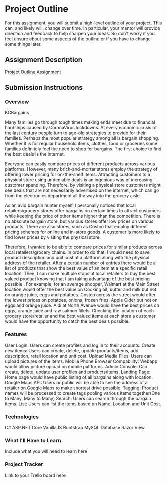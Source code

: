 # Project Outline
For this assignment, you will submit a high-level outline of your project. This can, and likely will, change over time. In particular, your mentor will provide direction and feedback to help sharpen your ideas. So don't worry if you feel unsure about some aspects of the outline or if you have to change some things later.

## Assignment Description
[Project Outline Assignment](https://education.launchcode.org/liftoff/modules/assignments/project-outline)

## Submission Instructions

### Overview
KCBargains

Many families go through tough times making ends meet due to financial hardships caused by CoronaVirus lockdowns. At every economic crisis of the last century people turn to age-old strategies to provide for their families. Perhaps the most popular strategy among all is bargain shopping. Whether it is for regular household items, clothes, food or groceries some families definitely feel the need to shop for bargains. The first choice to find the best deals is the internet. 

Everyone can easily compare prices of different products across various platforms. However, many brick-and-mortar stores employ the strategy of offering lower pricing for on-the-shelf items. Attracting customers to a physical store using undeniable deals is an ingenious way of increasing customer spending. Therefore, by visiting a physical store customers might see deals that are not necessarily advertised on the internet, which can go from the electronics department all the way into the grocery aisle. 

As an avid bargain hunter myself, I personally noticed that local retailers/grocery stores offer bargains on certain times to attract customers while keeping the price of other items higher than the competition. There is no absolute bargain store, but various stores offer low prices on various products. There are also stores, such as Costco that employ different pricing schemes for online and in-store goods. A customer is more likely to find lower prices by visiting the physical store. 

Therefore, I wanted to be able to compare prices for similar products across local retailers/grocery chains. In order to do that, I would need to save product description and unit cost at a platform along with the physical address of the retailer. After a certain number of entries there would be a list of products that show the best value of an item at a specific retail location. Then, I can make multiple stops at local retailers to buy the best valued product knowing that I am taking advantage of the best pricing possible . For example, for an average shopper,  Walmart at the Main Street location would offer the best value on Cooking oil, butter and milk but not on orange juice, eggs and potatoes. Costco across the street would offer the lowest prices on potatoes, onions, frozen fries, Apple Cider but not on eggs and orange juice. Aldi at North Avenue would have the best prices on eggs, orange juice and raw salmon fillets. Checking the location of each grocery store/retailer and the best valued items at each store a customer would have the opportunity to catch the best deals possible. 


### Features
User Login: Users can create profiles and log in to their accounts.
Create new items: Users can create, delete, update products/items, add description, retail location and unit cost.
Upload Media Files: Users can upload pictures of the items.
Mobile Phone Browser Compability: Webapp would allow picture upload on mobile paltforms.
Admin Console: Can create, delete, update user profiles and products/items.
Landing Page: Home page would have public listing of all bargains along with location.
Google Maps API: Users or public will be able to see the address of a retailer on Google Maps to make shortest drive possible.
Tagging: Product names will be processed to create tags pooling various items together(One to Many, Many to Many)
Search: Users can search through the bargain items.
List: Users can list the items based on Name, Location and Unit Cost.

### Technologies
C#
ASP.NET Core
VanillaJS
Bootstrap
MySQL Database
Razor View

### What I'll Have to Learn
Include what you will need to learn here
### Project Tracker
Link to your Trello board here
